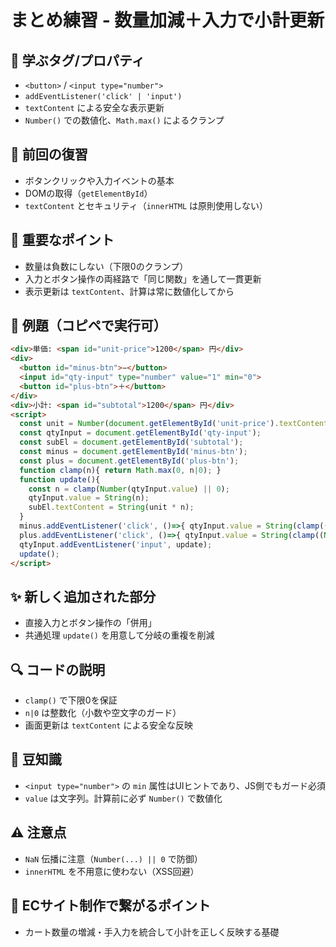 # まとめ練習 - 数量加減＋入力で小計更新

## 🧩 **学ぶタグ/プロパティ**
- `<button>` / `<input type="number">`
- `addEventListener('click' | 'input')`
- `textContent` による安全な表示更新
- `Number()` での数値化、`Math.max()` によるクランプ

## 🔁 **前回の復習**
- ボタンクリックや入力イベントの基本
- DOMの取得（`getElementById`）
- `textContent` とセキュリティ（`innerHTML` は原則使用しない）

## 📌 **重要なポイント**
- 数量は負数にしない（下限0のクランプ）
- 入力とボタン操作の両経路で「同じ関数」を通して一貫更新
- 表示更新は `textContent`、計算は常に数値化してから

## 🧪 **例題（コピペで実行可）**

```html
<div>単価: <span id="unit-price">1200</span> 円</div>
<div>
  <button id="minus-btn">−</button>
  <input id="qty-input" type="number" value="1" min="0">
  <button id="plus-btn">＋</button>
</div>
<div>小計: <span id="subtotal">1200</span> 円</div>
<script>
  const unit = Number(document.getElementById('unit-price').textContent) || 0;
  const qtyInput = document.getElementById('qty-input');
  const subEl = document.getElementById('subtotal');
  const minus = document.getElementById('minus-btn');
  const plus = document.getElementById('plus-btn');
  function clamp(n){ return Math.max(0, n|0); }
  function update(){
    const n = clamp(Number(qtyInput.value) || 0);
    qtyInput.value = String(n);
    subEl.textContent = String(unit * n);
  }
  minus.addEventListener('click', ()=>{ qtyInput.value = String(clamp((Number(qtyInput.value)||0) - 1)); update(); });
  plus.addEventListener('click', ()=>{ qtyInput.value = String(clamp((Number(qtyInput.value)||0) + 1)); update(); });
  qtyInput.addEventListener('input', update);
  update();
</script>
```

## ✨ **新しく追加された部分**
- 直接入力とボタン操作の「併用」
- 共通処理 `update()` を用意して分岐の重複を削減

## 🔍 **コードの説明**
- `clamp()` で下限0を保証
- `n|0` は整数化（小数や空文字のガード）
- 画面更新は `textContent` による安全な反映

## 📖 **豆知識**
- `<input type="number">` の `min` 属性はUIヒントであり、JS側でもガード必須
- `value` は文字列。計算前に必ず `Number()` で数値化

## ⚠️ **注意点**
- `NaN` 伝播に注意（`Number(...) || 0` で防御）
- `innerHTML` を不用意に使わない（XSS回避）

## 🛒 **ECサイト制作で繋がるポイント**
- カート数量の増減・手入力を統合して小計を正しく反映する基礎
